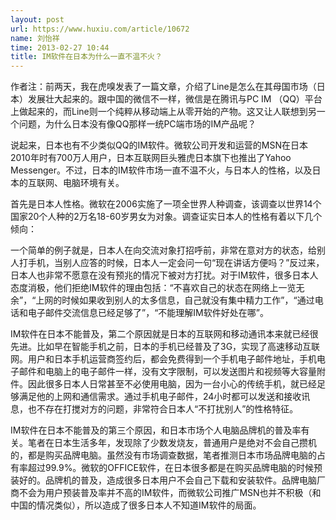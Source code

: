```yaml
---
layout: post
url: https://www.huxiu.com/article/10672
name: 刘怡祥
time: 2013-02-27 10:44
title: IM软件在日本为什么一直不温不火？
---
```

作者注：前两天，我在虎嗅发表了一篇文章，介绍了Line是怎么在其母国市场（日本）发展壮大起来的。跟中国的微信不一样，微信是在腾讯与PC IM （QQ）平台上做起来的，而Line则一个纯粹从移动端上从零开始的产物。这又让人联想到另一个问题，为什么日本没有像QQ那样一统PC端市场的IM产品呢？

说起来，日本也有不少类似QQ的IM软件。微软公司开发和运营的MSN在日本2010年时有700万人用户，日本互联网巨头雅虎日本旗下也推出了Yahoo Messenger。不过，日本的IM软件市场一直不温不火，与日本人的性格，以及日本的互联网、电脑环境有关。

首先是日本人性格。微软在2006实施了一项全世界人种调查，该调查以世界14个国家20个人种的2万名18-60岁男女为对象。调查证实日本人的性格有着以下几个倾向：

一个简单的例子就是，日本人在向交流对象打招呼前，非常在意对方的状态，给别人打手机，当别人应答的时候，日本人一定会问一句“现在讲话方便吗？”反过来，日本人也非常不愿意在没有预兆的情况下被对方打扰。对于IM软件，很多日本人态度消极，他们拒绝IM软件的理由包括：“不喜欢自己的状态在网络上一览无余”，“上网的时候如果收到别人的太多信息，自己就没有集中精力工作”，“通过电话和电子邮件交流信息已经足够了”，“不能理解IM软件好处在哪”。

IM软件在日本不能普及，第二个原因就是日本的互联网和移动通讯本来就已经很先进。比如早在智能手机之前，日本的手机已经普及了3G，实现了高速移动互联网。用户和日本手机运营商签约后，都会免费得到一个手机电子邮件地址，手机电子邮件和电脑上的电子邮件一样，没有文字限制，可以发送图片和视频等大容量附件。因此很多日本人日常甚至不必使用电脑，因为一台小心的传统手机，就已经足够满足他的上网和通信需求。通过手机电子邮件，24小时都可以发送和接收讯息，也不存在打搅对方的问题，非常符合日本人“不打扰别人”的性格特征。

IM软件在日本不能普及的第三个原因，和日本市场个人电脑品牌机的普及率有关。笔者在日本生活多年，发现除了少数发烧友，普通用户是绝对不会自己攒机的，都是购买品牌电脑。虽然没有市场调查数据，笔者推测日本市场品牌电脑的占有率超过99.9%。微软的OFFICE软件，在日本很多都是在购买品牌电脑的时候预装好的。品牌机的普及，造成很多日本用户不会自己下载和安装软件。品牌电脑厂商不会为用户预装普及率并不高的IM软件，而微软公司推广MSN也并不积极（和中国的情况类似），所以造成了很多日本人不知道IM软件的局面。

